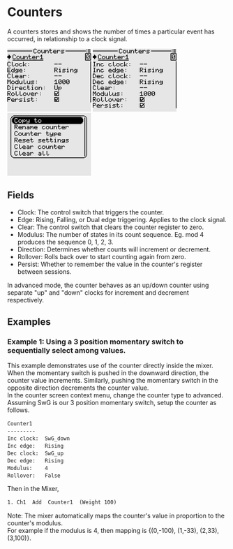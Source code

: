 # Counters
A counters stores and shows the number of times a particular event has occurred, in relationship to a clock signal.

<p align="left">
<img src="img9.png" width = "192"/>
<img src="img10.png" width = "192"/>
<img src="img11.png" width = "192"/>
</p>

## Fields

- Clock: The control switch that triggers the counter.
- Edge: Rising, Falling, or Dual edge triggering. Applies to the clock signal.
- Clear: The control switch that clears the counter register to zero.
- Modulus: The number of states in its count sequence. Eg. mod 4 produces the sequence 0, 1, 2, 3.
- Direction: Determines whether counts will increment or decrement.
- Rollover: Rolls back over to start counting again from zero.
- Persist: Whether to remember the value in the counter's register between sessions.

In advanced mode, the counter behaves as an up/down counter using separate "up" and "down" clocks for increment and decrement respectively.


## Examples

<a id="section_id_select_among_values_with_momentary_switch"></a>
### Example 1: Using a 3 position momentary switch to sequentially select among values.
This example demonstrates use of the counter directly inside the mixer.  
When the momentary switch is pushed in the downward direction, the counter value increments. Similarly, pushing the momentary switch in the opposite direction decrements the counter value.  
In the counter screen context menu, change the counter type to advanced.  
Assuming SwG is our 3 position momentary switch, setup the counter as follows.

```txt
Counter1
---------
Inc clock:  SwG_down
Inc edge:   Rising
Dec clock:  SwG_up
Dec edge:   Rising
Modulus:    4
Rollover:   False
```

Then in the Mixer,

```txt
1. Ch1  Add  Counter1  (Weight 100)

```

Note: The mixer automatically maps the counter's value in proportion to the counter's modulus.  
For example if the modulus is 4, then mapping is {(0,-100), (1,-33), (2,33), (3,100)}.